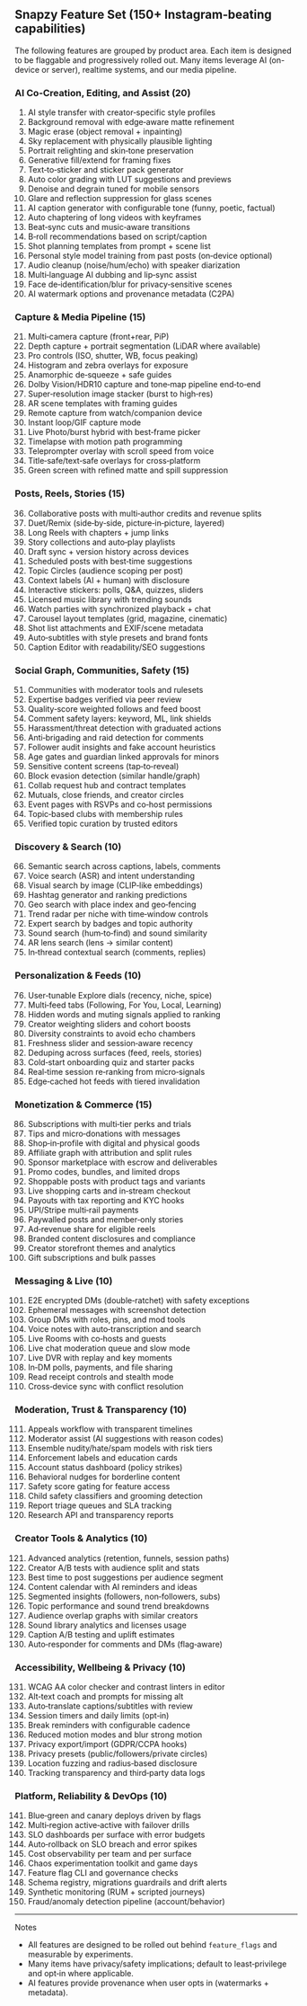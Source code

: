 ## Snapzy Feature Set (150+ Instagram‑beating capabilities)

The following features are grouped by product area. Each item is designed to be flaggable and progressively rolled out. Many items leverage AI (on-device or server), realtime systems, and our media pipeline.

### AI Co‑Creation, Editing, and Assist (20)
1. AI style transfer with creator‑specific style profiles
2. Background removal with edge‑aware matte refinement
3. Magic erase (object removal + inpainting)
4. Sky replacement with physically plausible lighting
5. Portrait relighting and skin‑tone preservation
6. Generative fill/extend for framing fixes
7. Text‑to‑sticker and sticker pack generator
8. Auto color grading with LUT suggestions and previews
9. Denoise and degrain tuned for mobile sensors
10. Glare and reflection suppression for glass scenes
11. AI caption generator with configurable tone (funny, poetic, factual)
12. Auto chaptering of long videos with keyframes
13. Beat‑sync cuts and music‑aware transitions
14. B‑roll recommendations based on script/caption
15. Shot planning templates from prompt + scene list
16. Personal style model training from past posts (on‑device optional)
17. Audio cleanup (noise/hum/echo) with speaker diarization
18. Multi‑language AI dubbing and lip‑sync assist
19. Face de‑identification/blur for privacy‑sensitive scenes
20. AI watermark options and provenance metadata (C2PA)

### Capture & Media Pipeline (15)
21. Multi‑camera capture (front+rear, PiP)
22. Depth capture + portrait segmentation (LiDAR where available)
23. Pro controls (ISO, shutter, WB, focus peaking)
24. Histogram and zebra overlays for exposure
25. Anamorphic de‑squeeze + safe guides
26. Dolby Vision/HDR10 capture and tone‑map pipeline end‑to‑end
27. Super‑resolution image stacker (burst to high‑res)
28. AR scene templates with framing guides
29. Remote capture from watch/companion device
30. Instant loop/GIF capture mode
31. Live Photo/burst hybrid with best‑frame picker
32. Timelapse with motion path programming
33. Teleprompter overlay with scroll speed from voice
34. Title‑safe/text‑safe overlays for cross‑platform
35. Green screen with refined matte and spill suppression

### Posts, Reels, Stories (15)
36. Collaborative posts with multi‑author credits and revenue splits
37. Duet/Remix (side‑by‑side, picture‑in‑picture, layered)
38. Long Reels with chapters + jump links
39. Story collections and auto‑play playlists
40. Draft sync + version history across devices
41. Scheduled posts with best‑time suggestions
42. Topic Circles (audience scoping per post)
43. Context labels (AI + human) with disclosure
44. Interactive stickers: polls, Q&A, quizzes, sliders
45. Licensed music library with trending sounds
46. Watch parties with synchronized playback + chat
47. Carousel layout templates (grid, magazine, cinematic)
48. Shot list attachments and EXIF/scene metadata
49. Auto‑subtitles with style presets and brand fonts
50. Caption Editor with readability/SEO suggestions

### Social Graph, Communities, Safety (15)
51. Communities with moderator tools and rulesets
52. Expertise badges verified via peer review
53. Quality‑score weighted follows and feed boost
54. Comment safety layers: keyword, ML, link shields
55. Harassment/threat detection with graduated actions
56. Anti‑brigading and raid detection for comments
57. Follower audit insights and fake account heuristics
58. Age gates and guardian linked approvals for minors
59. Sensitive content screens (tap‑to‑reveal)
60. Block evasion detection (similar handle/graph)
61. Collab request hub and contract templates
62. Mutuals, close friends, and creator circles
63. Event pages with RSVPs and co‑host permissions
64. Topic‑based clubs with membership rules
65. Verified topic curation by trusted editors

### Discovery & Search (10)
66. Semantic search across captions, labels, comments
67. Voice search (ASR) and intent understanding
68. Visual search by image (CLIP‑like embeddings)
69. Hashtag generator and ranking predictions
70. Geo search with place index and geo‑fencing
71. Trend radar per niche with time‑window controls
72. Expert search by badges and topic authority
73. Sound search (hum‑to‑find) and sound similarity
74. AR lens search (lens → similar content)
75. In‑thread contextual search (comments, replies)

### Personalization & Feeds (10)
76. User‑tunable Explore dials (recency, niche, spice)
77. Multi‑feed tabs (Following, For You, Local, Learning)
78. Hidden words and muting signals applied to ranking
79. Creator weighting sliders and cohort boosts
80. Diversity constraints to avoid echo chambers
81. Freshness slider and session‑aware recency
82. Deduping across surfaces (feed, reels, stories)
83. Cold‑start onboarding quiz and starter packs
84. Real‑time session re‑ranking from micro‑signals
85. Edge‑cached hot feeds with tiered invalidation

### Monetization & Commerce (15)
86. Subscriptions with multi‑tier perks and trials
87. Tips and micro‑donations with messages
88. Shop‑in‑profile with digital and physical goods
89. Affiliate graph with attribution and split rules
90. Sponsor marketplace with escrow and deliverables
91. Promo codes, bundles, and limited drops
92. Shoppable posts with product tags and variants
93. Live shopping carts and in‑stream checkout
94. Payouts with tax reporting and KYC hooks
95. UPI/Stripe multi‑rail payments
96. Paywalled posts and member‑only stories
97. Ad‑revenue share for eligible reels
98. Branded content disclosures and compliance
99. Creator storefront themes and analytics
100. Gift subscriptions and bulk passes

### Messaging & Live (10)
101. E2E encrypted DMs (double‑ratchet) with safety exceptions
102. Ephemeral messages with screenshot detection
103. Group DMs with roles, pins, and mod tools
104. Voice notes with auto‑transcription and search
105. Live Rooms with co‑hosts and guests
106. Live chat moderation queue and slow mode
107. Live DVR with replay and key moments
108. In‑DM polls, payments, and file sharing
109. Read receipt controls and stealth mode
110. Cross‑device sync with conflict resolution

### Moderation, Trust & Transparency (10)
111. Appeals workflow with transparent timelines
112. Moderator assist (AI suggestions with reason codes)
113. Ensemble nudity/hate/spam models with risk tiers
114. Enforcement labels and education cards
115. Account status dashboard (policy strikes)
116. Behavioral nudges for borderline content
117. Safety score gating for feature access
118. Child safety classifiers and grooming detection
119. Report triage queues and SLA tracking
120. Research API and transparency reports

### Creator Tools & Analytics (10)
121. Advanced analytics (retention, funnels, session paths)
122. Creator A/B tests with audience split and stats
123. Best time to post suggestions per audience segment
124. Content calendar with AI reminders and ideas
125. Segmented insights (followers, non‑followers, subs)
126. Topic performance and sound trend breakdowns
127. Audience overlap graphs with similar creators
128. Sound library analytics and licenses usage
129. Caption A/B testing and uplift estimates
130. Auto‑responder for comments and DMs (flag‑aware)

### Accessibility, Wellbeing & Privacy (10)
131. WCAG AA color checker and contrast linters in editor
132. Alt‑text coach and prompts for missing alt
133. Auto‑translate captions/subtitles with review
134. Session timers and daily limits (opt‑in)
135. Break reminders with configurable cadence
136. Reduced motion modes and blur strong motion
137. Privacy export/import (GDPR/CCPA hooks)
138. Privacy presets (public/followers/private circles)
139. Location fuzzing and radius‑based disclosure
140. Tracking transparency and third‑party data logs

### Platform, Reliability & DevOps (10)
141. Blue‑green and canary deploys driven by flags
142. Multi‑region active‑active with failover drills
143. SLO dashboards per surface with error budgets
144. Auto‑rollback on SLO breach and error spikes
145. Cost observability per team and per surface
146. Chaos experimentation toolkit and game days
147. Feature flag CLI and governance checks
148. Schema registry, migrations guardrails and drift alerts
149. Synthetic monitoring (RUM + scripted journeys)
150. Fraud/anomaly detection pipeline (account/behavior)

---

Notes
- All features are designed to be rolled out behind `feature_flags` and measurable by experiments.
- Many items have privacy/safety implications; default to least‑privilege and opt‑in where applicable.
- AI features provide provenance when user opts in (watermarks + metadata).